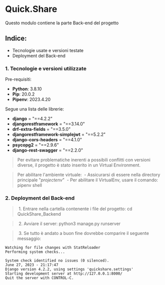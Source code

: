 
# Quick.Share

Questo modulo contiene la parte Back-end del progetto


## Indice:

 - Tecnologie usate e versioni testate
 - Deployment del Back-end
 
### 1. Tecnologie e versioni utilizzate

Pre-requisiti:
- **Python**: 3.8.10
- **Pip**: 20.0.2
- **Pipenv**: 2023.4.20

Segue una lista delle librerie:

- **django** = "==4.2.2"
- **djangorestframework** = "==3.14.0"
- **drf-extra-fields** = "==3.5.0"
- **djangorestframework-simplejwt** = "==5.2.2"
- **django-cors-headers** = "==4.1.0"
- **psycopg2** = "==2.9.6"
- **django-rest-swagger** = "==2.2.0"

> Per evitare problematiche inerenti a possibili conflitti con versioni diverse, il progetto è stato inserito in un Virtual Environment.

>Per abilitare l'ambiente virtuale:
 &nbsp;\- Assicurarsi di essere nella directory principale "*projectenv*"
>&nbsp;\- Per abilitare il VirtualEnv, usare il comando:
    pipenv shell


### 2. Deployment del Back-end

>&nbsp;1. Entrare nella cartella contenente i file del progetto:
    cd QuickShare_Backend

>&nbsp;2. Avviare il server:
    python3 manage.py runserver
   
>&nbsp;3. Se tutto è andato a buon fine dovrebbe comparire il seguente messaggio:
>
    Watching for file changes with StatReloader
    Performing system checks...

    System check identified no issues (0 silenced).
    June 27, 2023 - 21:17:47
    Django version 4.2.2, using settings 'quickshare.settings'
    Starting development server at http://127.0.0.1:8000/
    Quit the server with CONTROL-C.